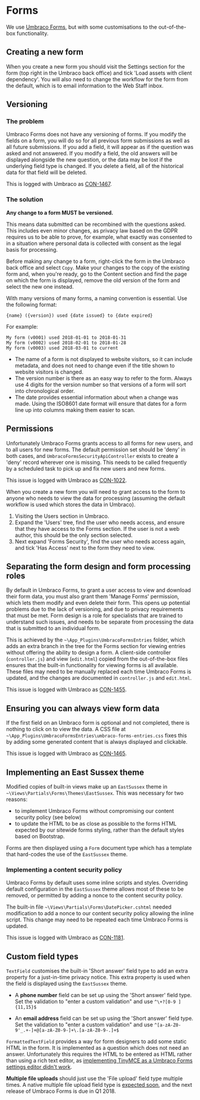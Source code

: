 # Forms

We use [Umbraco Forms](https://umbraco.com/products/umbraco-forms/), but with some customisations to the out-of-the-box functionality.

## Creating a new form

When you create a new form you should visit the Settings section for the form (top right in the Umbraco back office) and tick 'Load assets with client dependency'. You will also need to change the workflow for the form from the default, which is to email information to the Web Staff inbox. 

## Versioning

### The problem

Umbraco Forms does not have any versioning of forms. If you modify the fields on a form, you will do so for all previous form submissions as well as all future submissions. If you add a field, it will appear as if the question was asked and not answered. If you modify a field, the old answers will be displayed alongside the new question, or the data may be lost if the underlying field type is changed. If you delete a field, all of the historical data for that field will be deleted.

This is logged with Umbraco as [CON-1467](http://issues.umbraco.org/issue/CON-1467). 

### The solution

**Any change to a form MUST be versioned.**

This means data submitted can be recombined with the questions asked. This includes even minor changes, as privacy law based on the GDPR requires us to be able to prove, for example, what exactly was consented to in a situation where personal data is collected with consent as the legal basis for processing.

Before making any change to a form, right-click the form in the Umbraco back office and select `Copy`. Make your changes to the copy of the existing form and, when you're ready, go to the Content section and find the page on which the form is displayed, remove the old version of the form and select the new one instead.

With many versions of many forms, a naming convention is essential. Use the following format:

	{name} ({version}) used {date issued} to {date expired}

For example:

	My form (v0001) used 2018-01-01 to 2018-01-31 
	My form (v0002) used 2018-02-01 to 2018-01-28
	My form (v0003) used 2018-03-01 to current

- The name of a form is not displayed to website visitors, so it can include metadata, and does not need to change even if the title shown to website visitors is changed. 
- The version number is there as an easy way to refer to the form. Always use 4 digits for the version number so that versions of a form will sort into chronological order. 
- The date provides essential information about when a change was made. Using the ISO8601 date format will ensure that dates for a form line up into columns making them easier to scan.

## Permissions

Unfortunately Umbraco Forms grants access to all forms for new users, and to all users for new forms. The default permission set should be 'deny' in both cases, and `UmbracoFormsSecurityApiController` exists to create a 'deny' record wherever one is missing. This needs to be called frequently by a scheduled task to pick up and fix new users and new forms.

This issue is logged with Umbraco as [CON-1022](http://issues.umbraco.org/issue/CON-1022).

When you create a new form you will need to grant access to the form to anyone who needs to view the data for processing (assuming the default workflow is used which stores the data in Umbraco). 

1. Visiting the Users section in Umbraco. 
2. Expand the 'Users' tree, find the user who needs access, and ensure that they have access to the Forms section. If the user is not a web author, this should be the only section selected. 
3. Next expand 'Forms Security', find the user who needs access again, and tick 'Has Access' next to the form they need to view. 

## Separating the form design and form processing roles

By default in Umbraco Forms, to grant a user access to view and download their form data, you must also grant them 'Manage Forms' permission, which lets them modify and even delete their form. This opens up potential problems due to the lack of versioning, and due to privacy requirements that must be met. Form design is a role for specialists that are trained to understand such issues, and needs to be separate from processing the data that is submitted to an individual form.

This is achieved by the `~\App_Plugins\UmbracoFormsEntries` folder, which adds an extra branch in the tree for the Forms section for viewing entries without offering the ability to design a form. A client-side controller (`controller.js`) and view (`edit.html`) copied from the out-of-the-box files ensures that the built-in functionality for viewing forms is all available. These files may need to be manually replaced each time Umbraco Forms is updated, and the changes are documented in `controller.js` and `edit.html`.

This issue is logged with Umbraco as [CON-1455](http://issues.umbraco.org/issue/CON-1455).

## Ensuring you can always view form data

If the first field on an Umbraco form is optional and not completed, there is nothing to click on to view the data. A CSS file at `~\App_Plugins\UmbracoFormsEntries\umbraco-forms-entries.css` fixes this by adding some generated content that is always displayed and clickable. 

This issue is logged with Umbraco as [CON-1465](http://issues.umbraco.org/issue/CON-1465). 

## Implementing an East Sussex theme

Modified copies of built-in views make up an `EastSussex` theme in `~\Views\Partials\Forms\Themes\EastSussex`. This was necessary for two reasons:

- to implement Umbraco Forms without compromising our content security policy (see below)
- to update the HTML to be as close as possible to the forms HTML expected by our sitewide forms styling, rather than the default styles based on Bootstrap.

Forms are then displayed using a `Form` document type which has a template that hard-codes the use of the `EastSussex` theme.

### Implementing a content security policy

Umbraco Forms by default uses some inline scripts and styles. Overriding default configuration in the `EastSussex` theme allows most of these to be removed, or permitted by adding a nonce to the content security policy.

The built-in file `~\Views\Partials\Forms\DatePicker.cshtml` needed modification to add a nonce to our content security policy allowing the inline script. This change may need to be repeated each time Umbraco Forms is updated.

This issue is logged with Umbraco as [CON-1181](http://issues.umbraco.org/issue/CON-1181).

## Custom field types

`TextField` customises the built-in 'Short answer' field type to add an extra property for a just-in-time privacy notice. This extra property is used when the field is displayed using the `EastSussex` theme.

* A **phone number** field can be set up using the 'Short answer' field type. Set the validation to "enter a custom validation" and use `^\+?[0-9 ]{11,15}$`

* An **email address** field can be set up using the 'Short answer' field type. Set the validation to "enter a custom validation" and use `^[a-zA-Z0-9'_.+-]+@[a-zA-Z0-9-]+\.[a-zA-Z0-9-.]+$`

`FormattedTextField` provides a way for form designers to add some static HTML in the form. It is implemented as a question which does not need an answer. Unfortunately this requires the HTML to be entered as HTML rather than using a rich text editor, as [implementing TinyMCE as a Umbraco Forms settings editor didn't work](https://our.umbraco.org/forum/umbraco-forms/89756-tinymce-as-an-umbraco-forms-setting-editor).

**Multiple file uploads** should just use the 'File upload' field type multiple times. A native multiple file upload field type is [expected soon](https://github.com/PerplexInternetmarketing/Perplex-Umbraco-Forms/issues/2), and the next release of Umbraco Forms is due in Q1 2018. 